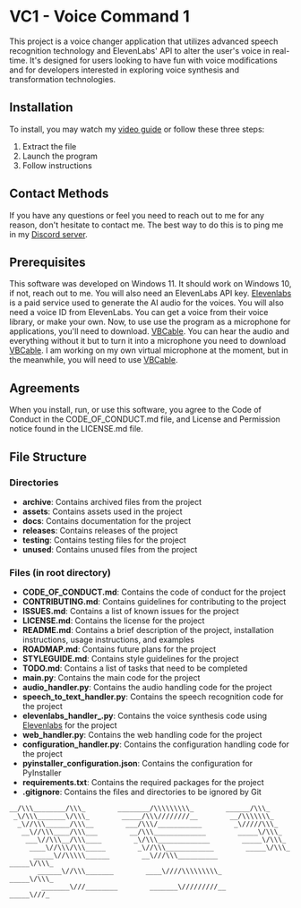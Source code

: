 # VC1 - Voice Command 1
This project is a voice changer application that utilizes advanced speech recognition technology and ElevenLabs' API to alter the user's voice in real-time. It's designed for users looking to have fun with voice modifications and for developers interested in exploring voice synthesis and transformation technologies.

## Installation
To install, you may watch my [video guide](https://olanorw.media/vc1install) or follow these three steps:
1. Extract the file
2. Launch the program
3. Follow instructions

## Contact Methods
If you have any questions or feel you need to reach out to me for any reason, don't hesitate to contact me. The best way to do this is to ping me in my [Discord server](https://discord.gg/5QP6X3S5fq).

## Prerequisites
This software was developed on Windows 11. It should work on Windows 10, if not, reach out to me. You will also need an ElevenLabs API key. [Elevenlabs](https://elevenlabs.io) is a paid service used to generate the AI audio for the voices. You will also need a voice ID from ElevenLabs. You can get a voice from their voice library, or make your own. Now, to use use the program as a microphone for applications, you'll need to download. [VBCable](https://vb-audio.com/Cable/). You can hear the audio and everything without it but to turn it into a microphone you need to download [VBCable](https://vb-audio.com/Cable/). I am working on my own virtual microphone at the moment, but in the meanwhile, you will need to use [VBCable](https://vb-audio.com/Cable/).

## Agreements
When you install, run, or use this software, you agree to the Code of Conduct in the CODE_OF_CONDUCT.md file, and License and Permission notice found in the LICENSE.md file.

## File Structure
### Directories
- **archive**: Contains archived files from the project
- **assets**: Contains assets used in the project
- **docs**: Contains documentation for the project
- **releases**: Contains releases of the project
- **testing**: Contains testing files for the project
- **unused**: Contains unused files from the project
### Files (in root directory)
- **CODE_OF_CONDUCT.md**: Contains the code of conduct for the project
- **CONTRIBUTING.md**: Contains guidelines for contributing to the project
- **ISSUES.md**: Contains a list of known issues for the project
- **LICENSE.md**: Contains the license for the project
- **README.md**: Contains a brief description of the project, installation instructions, usage instructions, and examples
- **ROADMAP.md**: Contains future plans for the project
- **STYLEGUIDE.md**: Contains style guidelines for the project
- **TODO.md**: Contains a list of tasks that need to be completed
- **main.py**: Contains the main code for the project
- **audio_handler.py**: Contains the audio handling code for the project
- **speech_to_text_handler.py**: Contains the speech recognition code for the project
- **elevenlabs_handler_.py**: Contains the voice synthesis code using [Elevenlabs](https://elevenlabs.io) for the project
- **web_handler.py**: Contains the web handling code for the project
- **configuration_handler.py**: Contains the configuration handling code for the project
- **pyinstaller_configuration.json**: Contains the configuration for PyInstaller
- **requirements.txt**: Contains the required packages for the project
- **.gitignore**: Contains the files and directories to be ignored by Git

``` 
__/\\\________/\\\_        ________/\\\\\\\\\_        ______/\\\_        
 _\/\\\_______\/\\\_        _____/\\\////////__        __/\\\\\\\_       
  _\//\\\______/\\\__        ___/\\\/___________        _\/////\\\_      
   __\//\\\____/\\\___        __/\\\_____________        _____\/\\\_     
    ___\//\\\__/\\\____        _\/\\\_____________        _____\/\\\_    
     ____\//\\\/\\\_____        _\//\\\____________        _____\/\\\_   
      _____\//\\\\\______        __\///\\\__________        _____\/\\\_  
       ______\//\\\_______        ____\////\\\\\\\\\_        _____\/\\\_ 
        _______\///________        _______\/////////__        _____\///_ 
```
